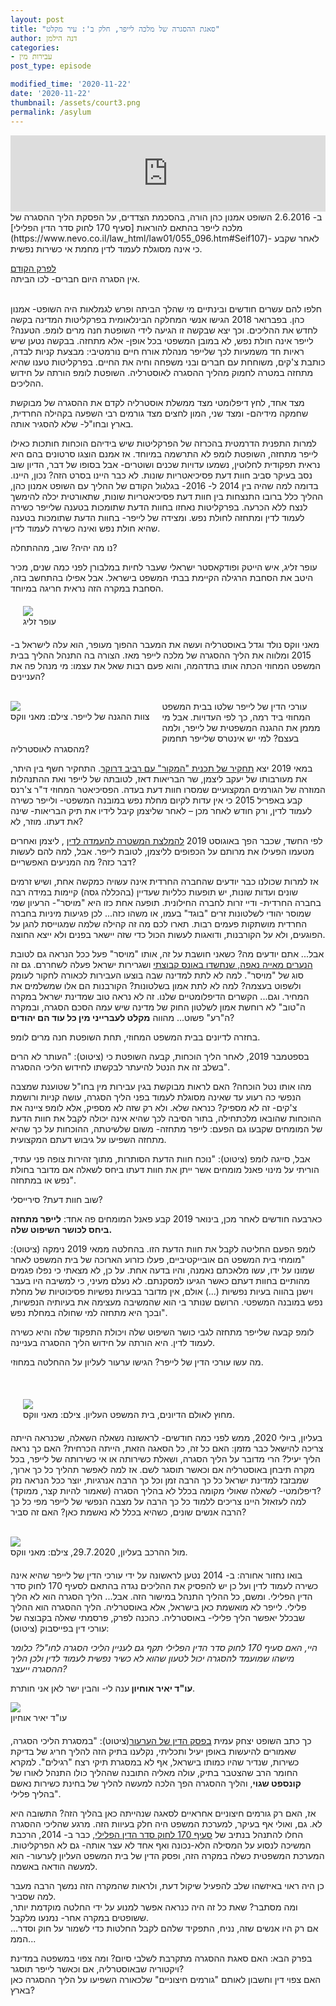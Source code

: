 ```yaml
---
layout: post
title: "סאגת ההסגרה של מלכה לייפר, חלק ב': עיר מקלט"
author: דנה הילמן
categories:
- עבירות מין
post_type: episode

modified_time: '2020-11-22'
date: '2020-11-22'
thumbnail: /assets/court3.png
permalink: /asylum
---
```



<iframe title="סאגת ההסגרה של מלכה לייפר, חלק ב': עיר מקלט" src="https://www.podbean.com/media/player/7qt55-f2f481?from=usersite&skin=2&share=1&fonts=Helvetica&auto=0&download=1&version=1" height="122" width="100%" style="border: none;" scrolling="no" data-name="pb-iframe-player"></iframe>


<br/>
ב- 2.6.2016 השופט אמנון כהן הורה, בהסכמת הצדדים, על הפסקת הליך ההסגרה של מלכה לייפר בהתאם להוראות [סעיף 170 לחוק סדר הדין הפלילי](https://www.nevo.co.il/law_html/law01/055_096.htm#Seif107)- לאחר שקבע כי אינה מסוגלת לעמוד לדין מחמת אי כשירות נפשית.   

 [לפרק הקודם](/leifer-insanity)
 <br/>
אין הסגרה היום חברים- לכו הביתה.

<br/>
חלפו להם עשרים חודשים ובינתיים מי שהלך הביתה ופרש לגמלאות היה השופט- אמנון כהן. בפברואר 2018 הגישו אנשי המחלקה הבינלאומית בפרקליטות המדינה בקשה לחדש את ההליכים. וכך יצא שבקשה זו הגיעה לידי השופטת חנה מרים לומפ. 
הטענה? לייפר אינה חולת נפש, לא במובן המשפטי בכל אופן- אלא מתחזה. בבקשה נטען שיש ראיות חד משמעיות לכך שלייפר מנהלת אורח חיים נורמטיבי: מבצעת קניות לבדה, כותבת צ'קים, משוחחת עם חברים ובני משפחה וחיה את החיים. בפרקליטות טענו שהיא מתחזה במטרה לחמוק מהליך ההסגרה לאוסטרליה. השופטת לומפ הורתה על חידוש ההליכים. 

מצד אחד, לחץ דיפלומטי מצד ממשלת אוסטרליה לקדם את ההסגרה של מבוקשת שחמקה מידיהם- 
ומצד שני, המון לחצים מצד גורמים רבי השפעה בקהילה החרדית, בארץ ובחו"ל- שלא להסגיר אותה.


למרות התפנית הדרמטית בהכרזה של הפרקליטות שיש בידיהם הוכחות חותכות כאילו לייפר מתחזה, השופטת לומפ לא התרשמה במיוחד. אז אמנם הוצגו סרטונים בהם היא נראית תפקודית לחלוטין, נשמעו עדויות שכנים ושוטרים- אבל בסופו של דבר, הדיון שוב נסב בעיקר סביב חוות דעת פסיכיאטריות שונות. לא כבר היינו בסרט הזה? נכון, היינו. בדומה למה שהיה בין 2014 ל- 2016- בגלגול הקודם של ההליך עם השופט אמנון כהן, ההליך כלל ברובו התנצחות בין חוות דעת פסיכיאטריות שונות, שתאורטית יכלה להימשך לנצח ללא הכרעה. בפרקליטות נאחזו בחוות הדעת שתומכות בטענה שלייפר כשירה לעמוד לדין ומתחזה לחולת נפש. ומצידה של לייפר- בחוות הדעת שתומכות בטענה שהיא חולת נפש ואינה כשירה לעמוד לדין.

נו מה יהיה? שוב, מההתחלה?



עופר זליג, איש הייטק ופודקאסטר ישראלי שעבר לחיות במלבורן לפני כמה שנים, מכיר היטב את הסחבת הרגילה הקיימת בבתי המשפט בישראל. אבל אפילו בהתחשב בזה, הסחבת במקרה הזה נראית חריגה במיוחד.
<div style="margin:20px 20px;">
    <img src='assets/avar_plyly_logo.jpg'>
    <label style="display:block;">עופר זליג</label>
</div>

מאני ווקס נולד וגדל באוסטרליה ועשה את המעבר ההפוך מעופר, הוא עלה לישראל ב- 2015 ומלווה את הליך ההסגרה של מלכה לייפר מאז. הצורה בה התנהל ההליך בבית המשפט המחוזי הכתה אותו בתדהמה, והוא פעם רבות שאל את עצמו: מי מנהל פה את העניינים?   
<br/>
<div style="float:left; margin:0 20px 20px 0;">
    <img src='assets/avar_plyly_logo.jpg'>
    <label style="display:block;">צוות ההגנה של לייפר. צילם: מאני ווקס </label>
</div>

עורכי הדין של לייפר שלטו בבית המשפט המחוזי ביד רמה, כך לפי העדויות. 
אבל מי מממן את ההגנה המשפטית של לייפר, ולמה בעצם? 
למי יש אינטרס שלייפר תחמוק מהסגרה לאוסטרליה?


במאי 2019 יצא [תחקיר של תכנית "המקור" עם רביב דרוקר](https://13tv.co.il/item/news/hamakor/season-16/episodes/full_ep_04-1038977/). התחקיר חשף בין היתר, את מעורבותו של יעקב ליצמן, שר הבריאות דאז, לטובתה של לייפר ואת ההתנהלות המוזרה של הגורמים המקצועיים שמסרו חוות דעת בעדה. הפסיכיאטר המחוזי ד"ר צ'רנס קבע באפריל 2015 כי אין עדות לקיום מחלת נפש במובנה המשפטי- ולייפר כשירה לעמוד לדין, ורק חודש לאחר מכן – לאחר שליצמן קיבל לידיו את תיק הבריאות- שינה את דעתו. מוזר, לא?

לפי החשד, שכבר הפך באוגוסט 2019
 [להמלצת המשטרה להעמדה לדין](https://www.globes.co.il/news/article.aspx?did=1001296204)
, ליצמן ואחרים מטעמו הפעילו את מרותם על הכפופים לליצמן, לטובת לייפר. אבל, למה להם לעשות דבר כזה? מה המניעים האפשריים? 

אז למרות שכולנו כבר יודעים שהחברה החרדית אינה עשויה כמקשה אחת, ושיש זרמים שונים ועדות שונות, יש תופעות כלליות שעדיין (בהכללה גסה) קיימות במידה רבה בחברה החרדית- ודיי זרות לחברה החילונית. תופעה אחת כזו היא "מויסר"- הרעיון שמי שמוסר יהודי לשלטונות זרים "בוגד" בעמו, או משהו כזה... לכן פגיעות מיניות בחברה החרדית מושתקות פעמים רבות. תארו לכם מה זה קהילה שלמה שמגוייסת להגן על הפוגעים, ולא על הקורבנות, ודואגות לעשות הכול כדי שזה יישאר בפנים ולא ייצא החוצה.

אבל... אתם יודעים מה? כשאני חושבת על זה, אותו "מויסר" פעל ככל הנראה גם לטובת
 [הנערים מאייה נאפה, שנחשדו באונס קבוצתי](https://avar-plyly.com/sister-where-is-my-complaint) 
 ושגרירות ישראל פעלה לשחררם. גם זה סוג של "מויסר". למה לא לתת למדינה שבה בוצעו העבירות לכאורה לחקור לעומק ולשפוט בעצמה? למה לא לתת אמון בשלטונות?
הקורבנות הם אלו שמשלמים את המחיר. וגם... הקשרים הדיפלומטיים שלנו. זה לא נראה טוב שמדינת ישראל במקרה ה"טוב" לא רוחשת אמון לשלטון החוק של מדינה שיש עמה הסכם הסגרה, ובמקרה ה"רע" פשוט... מהווה <b>מקלט לעברייני מין כל עוד הם יהודים</b>?   

בחזרה לדיונים בבית המשפט המחוזי, תחת השופטת חנה מרים לומפ. 


בספטמבר 2019, לאחר הליך הוכחות, קבעה השופטת כי (ציטוט): "העותר לא הרים בשלב זה את הנטל להיעתר לבקשתו לחידוש הליכי ההסגרה".   

מהו אותו נטל הוכחה? האם לראות מבוקשת בגין עבירות מין בחו"ל שטוענת שמצבה הנפשי כה רעוע עד שאינה מסוגלת לעמוד בפני הליך הסגרה, עושה קניות ורושמת צ'קים- זה לא מספיק? כנראה שלא. ולא רק שזה לא מספיק, אלא לומפ ציינה את ההוכחות שהובאו מלכתחילה, בתור הסיבה לכך שהיא אינה יכולה לקבל את חוות הדעת של המומחים שקבעו גם הפעם: לייפר מתחזה- משום שלשיטתה, ההוכחות על כך שהיא מתחזה השפיעו על גיבוש דעתם המקצועית. 

אבל, סייגה לומפ (ציטוט): "נוכח חוות הדעת הסותרות, מתוך זהירות צופה פני עתיד, הוריתי על מינוי פאנל מומחים אשר ייתן את חוות דעתו ביחס לשאלה אם מדובר בחולת נפש או במתחזה". 

שוב חוות דעת? סירייסלי?   
    
כארבעה חודשים לאחר מכן, בינואר 2019 קבע פאנל המומחים פה אחד: <b>לייפר מתחזה ביחס לכושר השיפוט שלה. </b>

לומפ הפעם החליטה לקבל את חוות הדעת הזו. בהחלטה ממאי 2019 נימקה (ציטוט): "מומחי בית המשפט הם אובייקטיביים, פעלו כזרוע הארוכה של בית המשפט לאחר שמונו על ידו, עשו מלאכתם נאמנה, והיו בדעה אחת. על כן, לא מצאתי כי נפלו פגמים מהותיים בחוות דעתם כאשר הגיעו למסקנתם. לא נעלם מעיני, כי למשיבה היו בעבר וישנן בהווה בעיות נפשיות (...) אולם, אין מדובר בבעיות נפשיות פסיכוטיות של מחלת נפש במובנה המשפטי. הרושם שנותר בי הוא שהמשיבה מעצימה את בעיותיה הנפשיות, ובכך היא מתחזה למי שחולה במחלת נפש".

לומפ קבעה שלייפר מתחזה לגבי כושר השיפוט שלה ויכולת התפקוד שלה והיא כשירה לעמוד לדין. היא הורתה על חידוש הליך ההסגרה בעניינה.

מה עשו עורכי הדין של לייפר? הגישו ערעור לעליון על ההחלטה במחוזי.   

<br/>
<div style="margin:20px;">
    <img src='assets/avar_plyly_logo.jpg'>
    <label style="display:block;">מחוץ לאולם הדיונים, בית המשפט העליון. צילם: מאני ווקס. </label>
</div>

בעליון, ביולי 2020, ממש לפני כמה חודשים- לראשונה נשאלה השאלה, שכנראה הייתה צריכה להישאל כבר מזמן: האם כל זה, כל הסאגה הזאת, הייתה הכרחית? האם כך נראה הליך יעיל? הרי מדובר על הליך הסגרה, ושאלת כשירותה או אי כשירותה של לייפר, בכל מקרה תיבחן באוסטרליה אם וכאשר תוסגר לשם. אז למה לאפשר תהליך כל כך ארוך, שמבזבז למדינת ישראל כל כך הרבה זמן וכל כך הרבה אנרגיות, יוצר ככל הנראה נזק דיפלומטי- לשאלה שאולי מקומה בכלל לא בהליך הסגרה (שאמור להיות קצר, ממוקד)?   
למה לעזאזל היינו צריכים ללמוד כל כך הרבה על מצבה הנפשי של לייפר מפי כל כך הרבה אנשים שונים, כשהיא בכלל לא נאשמת כאן? האם זה סביר?   

<br/>
<div style="margin:0 20px 20px 0;">
    <img src='assets/avar_plyly_logo.jpg'>
    <label style="display:block;">מול ההרכב בעליון, 29.7.2020, צילם: מאני ווקס. </label>
</div>

בואו נחזור אחורה: ב- 2014 נטען לראשונה על ידי עורכי הדין של לייפר שהיא אינה כשירה לעמוד לדין ועל כן יש להפסיק את ההליכים נגדה בהתאם לסעיף 170 לחוק סדר הדין הפלילי. ומשם, כל ההליך התנהל במישור הזה. אבל... הליך הסגרה הוא לא הליך פלילי. לייפר לא מואשמת כאן בישראל, אלא באוסטרליה. הליך ההסגרה הוא ההליך שבכלל יאפשר הליך פלילי- באוסטרליה. 
כהכנה לפרק, פרסמתי שאלה בקבוצה של עורכי דין בפייסבוק (ציטוט): 


<i>
היי,
האם סעיף 170 לחוק סדר הדין הפלילי תקף גם לעניין הליכי הסגרה לחו"ל? כלומר מישהו שמועמד להסגרה יכול לטעון שהוא לא כשיר נפשית לעמוד לדין ולכן הליך ההסגרה ייעצר?
</i>

<b>עו"ד יאיר אוחיון </b>ענה לי- והבין ישר לאן אני חותרת.

<div style="margin:0 20px 20px 0;">
    <img src='assets/avar_plyly_logo.jpg'>
    <label style="display:block; width:">עו"ד יאיר אוחיון </label>
</div>

כך כתב השופט יצחק עמית [בפסק הדין של הערעור](https://www.toledano.co.il/%D7%A2%D7%A4-4694-20-%D7%9E%D7%9C%D7%9B%D7%94-%D7%9C%D7%99%D7%99%D7%A4%D7%A8-%D7%A0-%D7%94%D7%99%D7%95%D7%A2%D7%A5-%D7%94%D7%9E%D7%A9%D7%A4%D7%98%D7%99-%D7%9C%D7%9E%D7%9E%D7%A9%D7%9C%D7%94-%D7%A4/%D7%A4%D7%A1%D7%99%D7%A7%D7%94-%D7%97%D7%99%D7%A0%D7%9D/)(ציטוט): "במסגרת הליכי הסגרה, שאמורים להיעשות באופן יעיל ותכליתי, נקלענו בתיק הזה להליך חריג של בדיקת כשירות, שנדיר שהיו כמותו בישראל, אף לא במסגרת תיקי רצח "רגילים". למקרא החומר הרב שהצטבר בתיק, עולה מאליה התובנה שההליך כולו התנהל לאורו של <b>קונספט שגוי</b>, והליך ההסגרה הפך הלכה למעשה להליך של בחינת כשירות נאשם בהליך פלילי".

אז, האם רק גורמים חיצוניים אחראיים לסאגה שנהייתה כאן בהליך הזה? התשובה היא לא. גם, ואולי אף בעיקר, למערכת המשפט היה חלק בעיוות הזה. מרגע שהליכי ההסגרה החלו להתנהל בנתיב של [סעיף 170 לחוק סדר הדין הפלילי](https://www.nevo.co.il/law_html/law01/055_096.htm#Seif107), כבר ב- 2014, הרכבת המשיכה לנסוע על המסילה הלא-נכונה ואף אחד לא עצר אותה- גם לא הפרקליטות. המערכת המשפטית כשלה במקרה הזה, ופסק הדין של בית המשפט העליון לָערעור- הוא למעשה הודאה באשמה.

כן היה ראוי באיזשהו שלב להפעיל שיקול דעת, ולראות שהמקרה הזה נמשך הרבה מעבר למה שסביר.   
ומה מסתבר? שאת כל זה היה כנראה אפשר למנוע על ידי החלטה מוקדמת יותר, ששופטים במקרה אחר- נמנעו מלקבל.   
אם רק היו אנשים שזה, נניח, התפקיד שלהם לקבל החלטות כדי לשמור על חוק וסדר... הממ... 

בפרק הבא: האם סאגת ההסגרה מתקרבת לשלבי סיום? ומה צפוי במשפטה במדינת ויקטוריה שבאוסטרליה, אם וכאשר לייפר תוסגר?   
האם  צפוי דין וחשבון לאותם "גורמים חיצוניים" שלכאורה השפיעו על הליך ההסגרה כאן בארץ?





<br/>

